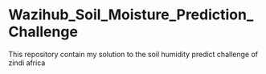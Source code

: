 # Wazihub_Soil_Moisture_Prediction_Challenge
This repository contain my solution to the soil humidity predict challenge of zindi africa 
